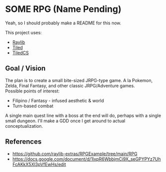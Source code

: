 # SOME RPG (Name Pending)

Yeah, so I should probably make a README for this now.

This project uses:

- [Raylib](https://www.raylib.com/index.html)
- [Tiled](https://www.mapeditor.org/)
- [TiledCS](https://github.com/TheBoneJarmer/TiledCS)

## Goal / Vision

The plan is to create a small bite-sized JRPG-type game. A la Pokemon, Zelda, Final Fantasy, and other classic JRPG/Adventure games.\
Possible points of interest:

- Filipino / Fantasy - infused aesthetic & world
- Turn-based combat

A single main quest line with a boss at the end will do, perhaps with a single small dungeon.
I'll make a GDD once I get around to actual conceptualization.

## References

- <https://github.com/raylib-extras/RPGExample/tree/main/RPG>
- <https://docs.google.com/document/d/1lxpR6WbbjmCi9X_seGPYPYz7UhFcAKkX5Xl3pVfEwHs/edit>